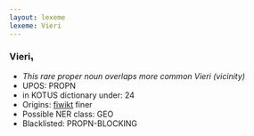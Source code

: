 ```yaml
---
layout: lexeme
lexeme: Vieri
---
```


###  Vieri₁

* _This rare proper noun overlaps more common *Vieri* (vicinity)_
* UPOS:  PROPN
* in KOTUS dictionary under:  24
* Origins: [fiwikt](https://fi.wiktionary.org/wiki/Vieri) finer 
* Possible NER class:  GEO
* Blacklisted:  PROPN-BLOCKING


